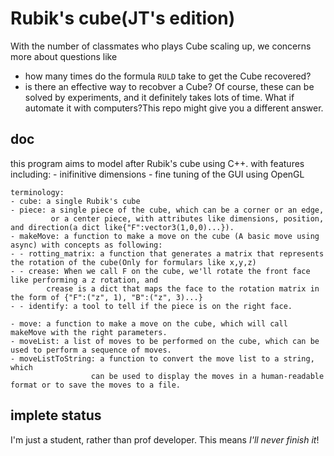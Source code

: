 # Rubik's cube(JT's edition)
With the number of classmates who plays Cube scaling up, we concerns more about questions like
- how many times do the formula `RULD` take to get the Cube recovered?
- is there an effective way to recobver a Cube?
Of course, these can be solved by experiments, and it definitely takes lots of time.
What if automate it with computers?This repo might give you a different answer.
## doc
 this program aims to model after Rubik's cube using C++.
    with features including:
    - inifinitive dimensions
    - fine tuning of the GUI using OpenGL

    terminology:
    - cube: a single Rubik's cube
    - piece: a single piece of the cube, which can be a corner or an edge, 
             or a center piece, with attributes like dimensions, position, and direction(a dict like{"F":vector3(1,0,0)...}).
    - makeMove: a function to make a move on the cube (A basic move using async) with concepts as following:
    - - rotting_matrix: a function that generates a matrix that represents the rotation of the cube(Only for formulars like x,y,z)
    - - crease: When we call F on the cube, we'll rotate the front face like performing a z rotation, and
            crease is a dict that maps the face to the rotation matrix in the form of {"F":("z", 1), "B":("z", 3)...}
    - - identify: a tool to tell if the piece is on the right face.

    - move: a function to make a move on the cube, which will call makeMove with the right parameters.
    - moveList: a list of moves to be performed on the cube, which can be used to perform a sequence of moves.
    - moveListToString: a function to convert the move list to a string, which
                      can be used to display the moves in a human-readable format or to save the moves to a file.

## implete status
I'm just a student, rather than prof developer.
This means *I'll never finish it*!